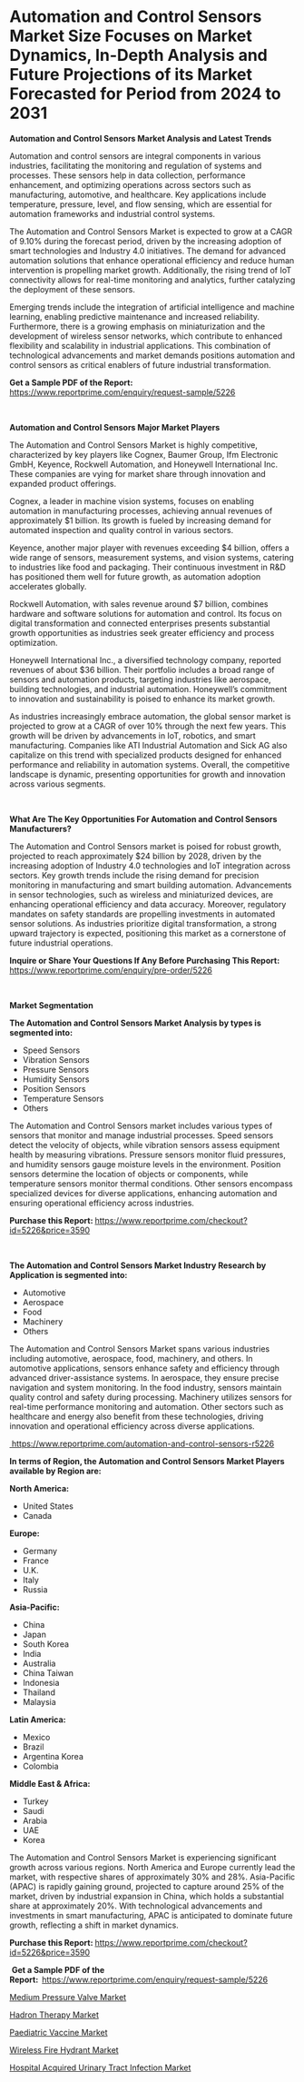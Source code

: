 <p><h1>Automation and Control Sensors Market Size Focuses on Market Dynamics, In-Depth Analysis and Future Projections of its Market Forecasted for Period from 2024 to 2031</h1></p><p><strong>Automation and Control Sensors Market Analysis and Latest Trends</strong></p>
<p><p>Automation and control sensors are integral components in various industries, facilitating the monitoring and regulation of systems and processes. These sensors help in data collection, performance enhancement, and optimizing operations across sectors such as manufacturing, automotive, and healthcare. Key applications include temperature, pressure, level, and flow sensing, which are essential for automation frameworks and industrial control systems.</p><p>The Automation and Control Sensors Market is expected to grow at a CAGR of 9.10% during the forecast period, driven by the increasing adoption of smart technologies and Industry 4.0 initiatives. The demand for advanced automation solutions that enhance operational efficiency and reduce human intervention is propelling market growth. Additionally, the rising trend of IoT connectivity allows for real-time monitoring and analytics, further catalyzing the deployment of these sensors.</p><p>Emerging trends include the integration of artificial intelligence and machine learning, enabling predictive maintenance and increased reliability. Furthermore, there is a growing emphasis on miniaturization and the development of wireless sensor networks, which contribute to enhanced flexibility and scalability in industrial applications. This combination of technological advancements and market demands positions automation and control sensors as critical enablers of future industrial transformation.</p></p>
<p><strong>Get a Sample PDF of the Report:&nbsp;</strong> <a href="https://www.reportprime.com/enquiry/request-sample/5226">https://www.reportprime.com/enquiry/request-sample/5226</a></p>
<p>&nbsp;</p>
<p><strong>Automation and Control Sensors Major Market Players</strong></p>
<p><p>The Automation and Control Sensors Market is highly competitive, characterized by key players like Cognex, Baumer Group, Ifm Electronic GmbH, Keyence, Rockwell Automation, and Honeywell International Inc. These companies are vying for market share through innovation and expanded product offerings.</p><p>Cognex, a leader in machine vision systems, focuses on enabling automation in manufacturing processes, achieving annual revenues of approximately $1 billion. Its growth is fueled by increasing demand for automated inspection and quality control in various sectors.</p><p>Keyence, another major player with revenues exceeding $4 billion, offers a wide range of sensors, measurement systems, and vision systems, catering to industries like food and packaging. Their continuous investment in R&D has positioned them well for future growth, as automation adoption accelerates globally.</p><p>Rockwell Automation, with sales revenue around $7 billion, combines hardware and software solutions for automation and control. Its focus on digital transformation and connected enterprises presents substantial growth opportunities as industries seek greater efficiency and process optimization.</p><p>Honeywell International Inc., a diversified technology company, reported revenues of about $36 billion. Their portfolio includes a broad range of sensors and automation products, targeting industries like aerospace, building technologies, and industrial automation. Honeywell’s commitment to innovation and sustainability is poised to enhance its market growth.</p><p>As industries increasingly embrace automation, the global sensor market is projected to grow at a CAGR of over 10% through the next few years. This growth will be driven by advancements in IoT, robotics, and smart manufacturing. Companies like ATI Industrial Automation and Sick AG also capitalize on this trend with specialized products designed for enhanced performance and reliability in automation systems. Overall, the competitive landscape is dynamic, presenting opportunities for growth and innovation across various segments.</p></p>
<p>&nbsp;</p>
<p><strong>What Are The Key Opportunities For Automation and Control Sensors Manufacturers?</strong></p>
<p><p>The Automation and Control Sensors market is poised for robust growth, projected to reach approximately $24 billion by 2028, driven by the increasing adoption of Industry 4.0 technologies and IoT integration across sectors. Key growth trends include the rising demand for precision monitoring in manufacturing and smart building automation. Advancements in sensor technologies, such as wireless and miniaturized devices, are enhancing operational efficiency and data accuracy. Moreover, regulatory mandates on safety standards are propelling investments in automated sensor solutions. As industries prioritize digital transformation, a strong upward trajectory is expected, positioning this market as a cornerstone of future industrial operations.</p></p>
<p><strong>Inquire or Share Your Questions If Any Before Purchasing This Report:</strong> <a href="https://www.reportprime.com/enquiry/pre-order/5226">https://www.reportprime.com/enquiry/pre-order/5226</a></p>
<p>&nbsp;</p>
<p><strong>Market Segmentation</strong></p>
<p><strong>The Automation and Control Sensors Market Analysis by types is segmented into:</strong></p>
<p><ul><li>Speed Sensors</li><li>Vibration Sensors</li><li>Pressure Sensors</li><li>Humidity Sensors</li><li>Position Sensors</li><li>Temperature Sensors</li><li>Others</li></ul></p>
<p><p>The Automation and Control Sensors market includes various types of sensors that monitor and manage industrial processes. Speed sensors detect the velocity of objects, while vibration sensors assess equipment health by measuring vibrations. Pressure sensors monitor fluid pressures, and humidity sensors gauge moisture levels in the environment. Position sensors determine the location of objects or components, while temperature sensors monitor thermal conditions. Other sensors encompass specialized devices for diverse applications, enhancing automation and ensuring operational efficiency across industries.</p></p>
<p><strong>Purchase this Report:&nbsp;</strong><a href="https://www.reportprime.com/checkout?id=5226&price=3590">https://www.reportprime.com/checkout?id=5226&price=3590</a></p>
<p>&nbsp;</p>
<p><strong>The Automation and Control Sensors Market Industry Research by Application is segmented into:</strong></p>
<p><ul><li>Automotive</li><li>Aerospace</li><li>Food</li><li>Machinery</li><li>Others</li></ul></p>
<p><p>The Automation and Control Sensors Market spans various industries including automotive, aerospace, food, machinery, and others. In automotive applications, sensors enhance safety and efficiency through advanced driver-assistance systems. In aerospace, they ensure precise navigation and system monitoring. In the food industry, sensors maintain quality control and safety during processing. Machinery utilizes sensors for real-time performance monitoring and automation. Other sectors such as healthcare and energy also benefit from these technologies, driving innovation and operational efficiency across diverse applications.</p></p>
<p><a href="https://www.reportprime.com/automation-and-control-sensors-r5226">&nbsp;https://www.reportprime.com/automation-and-control-sensors-r5226</a></p>
<p><strong>In terms of Region, the Automation and Control Sensors Market Players available by Region are:</strong></p>
<p>
    <p> <strong> North America: </strong>
        <ul>
            <li>United States</li>
            <li>Canada</li>
        </ul>
        </p> 
    <p> <strong> Europe: </strong>
        <ul>
            <li>Germany</li>
            <li>France</li>
            <li>U.K.</li>
            <li>Italy</li>
            <li>Russia</li>
        </ul>
        </p> 
    <p> <strong> Asia-Pacific: </strong>
        <ul>
            <li>China</li>
            <li>Japan</li>
            <li>South Korea</li>
            <li>India</li>
            <li>Australia</li>
            <li>China Taiwan</li>
            <li>Indonesia</li>
            <li>Thailand</li>
            <li>Malaysia</li>
        </ul>
        </p> 
    <p> <strong> Latin America: </strong>
        <ul>
            <li>Mexico</li>
            <li>Brazil</li>
            <li>Argentina Korea</li>
            <li>Colombia</li>
        </ul>
        </p> 
    <p> <strong> Middle East & Africa: </strong>
        <ul>
            <li>Turkey</li>
            <li>Saudi</li>
            <li>Arabia</li>
            <li>UAE</li>
            <li>Korea</li>
        </ul>
    </p>
    </p>
<p><p>The Automation and Control Sensors Market is experiencing significant growth across various regions. North America and Europe currently lead the market, with respective shares of approximately 30% and 28%. Asia-Pacific (APAC) is rapidly gaining ground, projected to capture around 25% of the market, driven by industrial expansion in China, which holds a substantial share at approximately 20%. With technological advancements and investments in smart manufacturing, APAC is anticipated to dominate future growth, reflecting a shift in market dynamics.</p></p>
<p><strong>Purchase this Report: </strong><a href="https://www.reportprime.com/checkout?id=5226&price=3590">https://www.reportprime.com/checkout?id=5226&price=3590</a></p>
<p>&nbsp;<strong>Get a Sample PDF of the Report:&nbsp;&nbsp;</strong><a href="https://www.reportprime.com/enquiry/request-sample/5226">https://www.reportprime.com/enquiry/request-sample/5226</a></p>
<p><strong></strong></p>
<p><p><a href="https://issuu.com/reportprime-2/docs/medium-pressure-valve-market-size-2_4801472ca71458">Medium Pressure Valve Market</a></p><p><a href="https://www.linkedin.com/pulse/insights-hadron-therapy-industry-market-financial-status-size-30ncc?trackingId=orvV407fRCiPFzUZr1nZxQ%3D%3D">Hadron Therapy Market</a></p><p><a href="https://www.linkedin.com/pulse/market-dynamics-future-trends-global-paediatric-vaccine-sector-3nnwc?trackingId=wbJgaA%2B6T1O73tb%2FSSHBqw%3D%3D">Paediatric Vaccine Market</a></p><p><a href="https://issuu.com/reportprime-2/docs/wireless-fire-hydrant-market-size-2_b69a0663a53c3f">Wireless Fire Hydrant Market</a></p><p><a href="https://www.linkedin.com/pulse/strategic-market-insights-global-hospital-acquired-urinary-tract-u2m1c?trackingId=iPFA9NPTRhKR%2FcnVFBiH3g%3D%3D">Hospital Acquired Urinary Tract Infection Market</a></p></p>